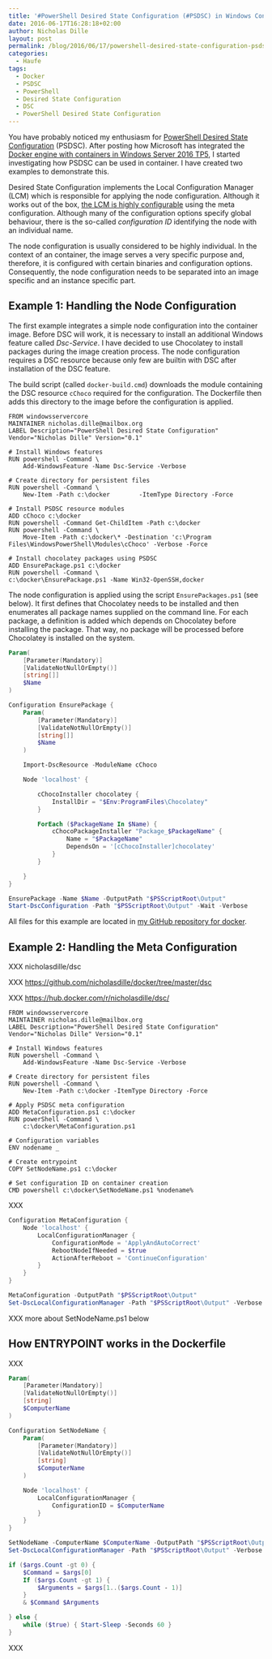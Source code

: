 ```yaml
---
title: '#PowerShell Desired State Configuration (#PSDSC) in Windows Containers using #Docker'
date: 2016-06-17T16:28:18+02:00
author: Nicholas Dille
layout: post
permalink: /blog/2016/06/17/powershell-desired-state-configuration-psdsc-in-windows-containers-using-docker/
categories:
  - Haufe
tags:
  - Docker
  - PSDSC
  - PowerShell
  - Desired State Configuration
  - DSC
  - PowerShell Desired State Configuration
---
```

You have probably noticed my enthusiasm for [PowerShell Desired State Configuration](http://dille.name/blog/tags/#PSDSC) (PSDSC). After posting how Microsoft has integrated the [Docker engine with containers in Windows Server 2016 TP5](http://dille.name/blog/2016/06/08/build-ship-run-containers-with-windows-server-2016-tp5/), I started investigating how PSDSC can be used in container. I have created two examples to demonstrate this.<!--more-->

Desired State Configuration implements the Local Configuration Manager (LCM) which is responsible for applying the node configuration. Although it works out of the box, [the LCM is highly configurable](https://msdn.microsoft.com/en-us/powershell/dsc/metaconfig) using the meta configuration. Although many of the configuration options specify global behaviour, there is the so-called *configuration ID* identifying the node with an individual name.

The node configuration is usually considered to be highly individual. In the context of an container, the image serves a very specific purpose and, therefore, it is configured with certain binaries and configuration options. Consequently, the node configuration needs to be separated into an image specific and an instance specific part.

## Example 1: Handling the Node Configuration

The first example integrates a simple node configuration into the container image. Before DSC will work, it is necessary to install an additional Windows feature called *Dsc-Service*. I have decided to use Chocolatey to install packages during the image creation process. The node configuration requires a DSC resource because only few are builtin with DSC after installation of the DSC feature.

The build script (called `docker-build.cmd`) downloads the module containing the DSC resource `cChoco` required for the configuration. The Dockerfile then adds this directory to the image before the configuration is applied.

```
FROM windowsservercore
MAINTAINER nicholas.dille@mailbox.org
LABEL Description="PowerShell Desired State Configuration" Vendor="Nicholas Dille" Version="0.1"

# Install Windows features
RUN powershell -Command \
    Add-WindowsFeature -Name Dsc-Service -Verbose

# Create directory for persistent files
RUN powershell -Command \
    New-Item -Path c:\docker        -ItemType Directory -Force

# Install PSDSC resource modules
ADD cChoco c:\docker
RUN powershell -Command Get-ChildItem -Path c:\docker
RUN powershell -Command \
    Move-Item -Path c:\docker\* -Destination 'c:\Program Files\WindowsPowerShell\Modules\cChoco' -Verbose -Force

# Install chocolatey packages using PSDSC
ADD EnsurePackage.ps1 c:\docker
RUN powershell -Command \
c:\docker\EnsurePackage.ps1 -Name Win32-OpenSSH,docker
```

The node configuration is applied using the script `EnsurePackages.ps1` (see below). It first defines that Chocolatey needs to be installed and then enumerates all package names supplied on the command line. For each package, a definition is added which depends on Chocolatey before installing the package. That way, no package will be processed before Chocolatey is installed on the system.

```powershell
Param(
    [Parameter(Mandatory)]
    [ValidateNotNullOrEmpty()]
    [string[]]
    $Name
)

Configuration EnsurePackage {
    Param(
        [Parameter(Mandatory)]
        [ValidateNotNullOrEmpty()]
        [string[]]
        $Name
    )

    Import-DscResource -ModuleName cChoco

    Node 'localhost' {

        cChocoInstaller chocolatey {
            InstallDir = "$Env:ProgramFiles\Chocolatey"
        }

        ForEach ($PackageName In $Name) {
            cChocoPackageInstaller "Package_$PackageName" {
                Name = "$PackageName"
                DependsOn = '[cChocoInstaller]chocolatey'
            }
        }

    }
}

EnsurePackage -Name $Name -OutputPath "$PSScriptRoot\Output"
Start-DscConfiguration -Path "$PSScriptRoot\Output" -Wait -Verbose
```

All files for this example are located in [my GitHub repository for docker](https://github.com/nicholasdille/docker/tree/master/dsc2).

## Example 2: Handling the Meta Configuration

XXX nicholasdille/dsc

XXX https://github.com/nicholasdille/docker/tree/master/dsc

XXX https://hub.docker.com/r/nicholasdille/dsc/

```
FROM windowsservercore
MAINTAINER nicholas.dille@mailbox.org
LABEL Description="PowerShell Desired State Configuration" Vendor="Nicholas Dille" Version="0.1"

# Install Windows features
RUN powershell -Command \
    Add-WindowsFeature -Name Dsc-Service -Verbose

# Create directory for persistent files
RUN powershell -Command \
    New-Item -Path c:\docker -ItemType Directory -Force

# Apply PSDSC meta configuration
ADD MetaConfiguration.ps1 c:\docker
RUN powerShell -Command \
    c:\docker\MetaConfiguration.ps1

# Configuration variables
ENV nodename _

# Create entrypoint
COPY SetNodeName.ps1 c:\docker

# Set configuration ID on container creation
CMD powershell c:\docker\SetNodeName.ps1 %nodename%
```

XXX

```powershell
Configuration MetaConfiguration {
    Node 'localhost' {
        LocalConfigurationManager {
            ConfigurationMode = 'ApplyAndAutoCorrect'
            RebootNodeIfNeeded = $true
            ActionAfterReboot = 'ContinueConfiguration'
        }
    }
}

MetaConfiguration -OutputPath "$PSScriptRoot\Output"
Set-DscLocalConfigurationManager -Path "$PSScriptRoot\Output" -Verbose
```

XXX more about SetNodeName.ps1 below

## How ENTRYPOINT works in the Dockerfile

XXX

```powershell
Param(
    [Parameter(Mandatory)]
    [ValidateNotNullOrEmpty()]
    [string]
    $ComputerName
)

Configuration SetNodeName {
    Param(
        [Parameter(Mandatory)]
        [ValidateNotNullOrEmpty()]
        [string]
        $ComputerName
    )

    Node 'localhost' {
        LocalConfigurationManager {
            ConfigurationID = $ComputerName
        }
    }
}

SetNodeName -ComputerName $ComputerName -OutputPath "$PSScriptRoot\Output"
Set-DscLocalConfigurationManager -Path "$PSScriptRoot\Output" -Verbose

if ($args.Count -gt 0) {
    $Command = $args[0]
    If ($args.Count -gt 1) {
        $Arguments = $args[1..($args.Count - 1)]
    }
    & $Command $Arguments

} else {
    while ($true) { Start-Sleep -Seconds 60 }
}
```

XXX
